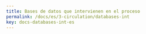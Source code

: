 ```yaml
---
title: Bases de datos que intervienen en el proceso
permalink: /docs/es/3-circulation/databases-int
key: docs-databases-int-es
---
```

